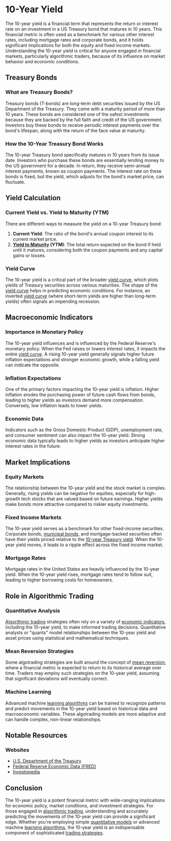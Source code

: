 # 10-Year Yield

The 10-year yield is a financial term that represents the return or interest rate on an investment in a US Treasury bond that matures in 10 years. This financial metric is often used as a benchmark for various other interest rates, including mortgage rates and corporate bonds, and it holds significant implications for both the equity and fixed income markets. Understanding the 10-year yield is critical for anyone engaged in financial markets, particularly algorithmic traders, because of its influence on market behavior and economic conditions.

## Treasury Bonds

### What are Treasury Bonds?
Treasury bonds (T-bonds) are long-term debt securities issued by the US Department of the Treasury. They come with a maturity period of more than 10 years. These bonds are considered one of the safest investments because they are backed by the full faith and credit of the US government. Investors buy these bonds to receive periodic interest payments over the bond's lifespan, along with the return of the face value at maturity.

### How the 10-Year Treasury Bond Works
The 10-year Treasury bond specifically matures in 10 years from its issue date. Investors who purchase these bonds are essentially lending money to the US government for a decade. In return, they receive semi-annual interest payments, known as coupon payments. The interest rate on these bonds is fixed, but the yield, which adjusts for the bond's market price, can fluctuate.

## Yield Calculation

### Current Yield vs. Yield to Maturity (YTM)
There are different ways to measure the yield on a 10-year Treasury bond:

1. **Current Yield**: The ratio of the bond's annual coupon interest to its current market price.
2. **[Yield to Maturity](../y/yield_to_maturity.md) (YTM)**: The total return expected on the bond if held until it matures, considering both the coupon payments and any capital gains or losses.

### Yield Curve
The 10-year yield is a critical part of the broader [yield curve](../y/yield_curve.md), which plots yields of Treasury securities across various maturities. The shape of the [yield curve](../y/yield_curve.md) helps in predicting economic conditions. For instance, an inverted [yield curve](../y/yield_curve.md) (where short-term yields are higher than long-term yields) often signals an impending recession.

## Macroeconomic Indicators

### Importance in Monetary Policy
The 10-year yield influences and is influenced by the Federal Reserve's monetary policy. When the Fed raises or lowers interest rates, it impacts the entire [yield curve](../y/yield_curve.md). A rising 10-year yield generally signals higher future inflation expectations and stronger economic growth, while a falling yield can indicate the opposite.

### Inflation Expectations
One of the primary factors impacting the 10-year yield is inflation. Higher inflation erodes the purchasing power of future cash flows from bonds, leading to higher yields as investors demand more compensation. Conversely, low inflation leads to lower yields.

### Economic Data
Indicators such as the Gross Domestic Product (GDP), unemployment rate, and consumer sentiment can also impact the 10-year yield. Strong economic data typically leads to higher yields as investors anticipate higher interest rates in the future.

## Market Implications

### Equity Markets
The relationship between the 10-year yield and the stock market is complex. Generally, rising yields can be negative for equities, especially for high-growth tech stocks that are valued based on future earnings. Higher yields make bonds more attractive compared to riskier equity investments.

### Fixed Income Markets
The 10-year yield serves as a benchmark for other fixed-income securities. Corporate bonds, [municipal bonds](../m/municipal_bonds.md), and mortgage-backed securities often have their yields priced relative to the [10-year Treasury yield](../1/10-year_treasury_yield.md). When the 10-year yield moves, it leads to a ripple effect across the fixed income market.

### Mortgage Rates
Mortgage rates in the United States are heavily influenced by the 10-year yield. When the 10-year yield rises, mortgage rates tend to follow suit, leading to higher borrowing costs for homeowners.

## Role in Algorithmic Trading

### Quantitative Analysis
[Algorithmic trading](../a/algorithmic_trading.md) strategies often rely on a variety of [economic indicators](../e/economic_indicators.md), including the 10-year yield, to make informed trading decisions. Quantitative analysts or "quants" model relationships between the 10-year yield and asset prices using statistical and mathematical techniques.

### Mean Reversion Strategies
Some algotrading strategies are built around the concept of [mean reversion](../m/mean_reversion.md), where a financial metric is expected to return to its historical average over time. Traders may employ such strategies on the 10-year yield, assuming that significant deviations will eventually correct.

### Machine Learning
Advanced machine [learning algorithms](../l/learning_algorithms_in_trading.md) can be trained to recognize patterns and predict movements in the 10-year yield based on historical data and macroeconomic variables. These algotrading models are more adaptive and can handle complex, non-linear relationships.

## Notable Resources

### Websites
- [U.S. Department of the Treasury](https://www.treasury.gov/resource-center/data-chart-center/interest-rates/pages/textview.aspx?data=yield)
- [Federal Reserve Economic Data (FRED)](https://fred.stlouisfed.org/series/DGS10)
- [Investopedia](https://www.investopedia.com/terms/1/10-yeartreasury.asp)

## Conclusion
The 10-year yield is a potent financial metric with wide-ranging implications for economic policy, market conditions, and investment strategies. For those engaged in [algorithmic trading](../a/algorithmic_trading.md), understanding and accurately predicting the movements of the 10-year yield can provide a significant edge. Whether you're employing simple [quantitative models](../q/quantitative_models.md) or advanced machine [learning algorithms](../l/learning_algorithms_in_trading.md), the 10-year yield is an indispensable component of sophisticated [trading strategies](../t/trading_strategies.md).